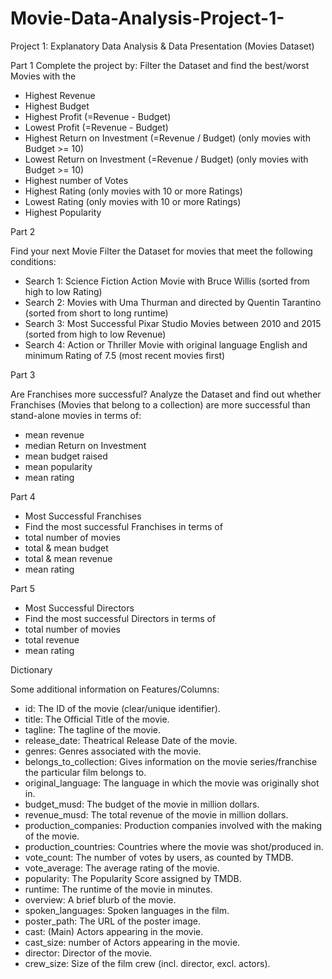 # Movie-Data-Analysis-Project-1-
Project 1: Explanatory Data Analysis &amp; Data Presentation (Movies Dataset) 

Part 1 
Complete the project by: Filter the Dataset and find the best/worst Movies with the

- Highest Revenue
- Highest Budget
- Highest Profit (=Revenue - Budget)
- Lowest Profit (=Revenue - Budget)
- Highest Return on Investment (=Revenue / Budget) (only movies with Budget >= 10)
- Lowest Return on Investment (=Revenue / Budget) (only movies with Budget >= 10)
- Highest number of Votes
- Highest Rating (only movies with 10 or more Ratings)
- Lowest Rating (only movies with 10 or more Ratings)
- Highest Popularity


Part 2 

Find your next Movie
Filter the Dataset for movies that meet the following conditions:
- Search 1: Science Fiction Action Movie with Bruce Willis (sorted from high to low Rating)
- Search 2: Movies with Uma Thurman and directed by Quentin Tarantino (sorted from short to long runtime)
- Search 3: Most Successful Pixar Studio Movies between 2010 and 2015 (sorted from high to low Revenue)
- Search 4: Action or Thriller Movie with original language English and minimum Rating of 7.5 (most recent movies first)


Part 3 


Are Franchises more successful?
Analyze the Dataset and find out whether Franchises (Movies that belong to a collection) are more successful than stand-alone movies in terms of:
- mean revenue
- median Return on Investment
- mean budget raised
- mean popularity
- mean rating

Part 4

- Most Successful Franchises
- Find the most successful Franchises in terms of
- total number of movies
- total & mean budget
- total & mean revenue
- mean rating

Part 5 

- Most Successful Directors
- Find the most successful Directors in terms of
- total number of movies
- total revenue
- mean rating



Dictionary 

Some additional information on Features/Columns:
- id: The ID of the movie (clear/unique identifier).
- title: The Official Title of the movie.
- tagline: The tagline of the movie.
- release_date: Theatrical Release Date of the movie.
- genres: Genres associated with the movie.
- belongs_to_collection: Gives information on the movie series/franchise the particular film belongs to.
- original_language: The language in which the movie was originally shot in.
- budget_musd: The budget of the movie in million dollars.
- revenue_musd: The total revenue of the movie in million dollars.
- production_companies: Production companies involved with the making of the movie.
- production_countries: Countries where the movie was shot/produced in.
- vote_count: The number of votes by users, as counted by TMDB.
- vote_average: The average rating of the movie.
- popularity: The Popularity Score assigned by TMDB.
- runtime: The runtime of the movie in minutes.
- overview: A brief blurb of the movie.
- spoken_languages: Spoken languages in the film.
- poster_path: The URL of the poster image.
- cast: (Main) Actors appearing in the movie.
- cast_size: number of Actors appearing in the movie.
- director: Director of the movie.
- crew_size: Size of the film crew (incl. director, excl. actors).


